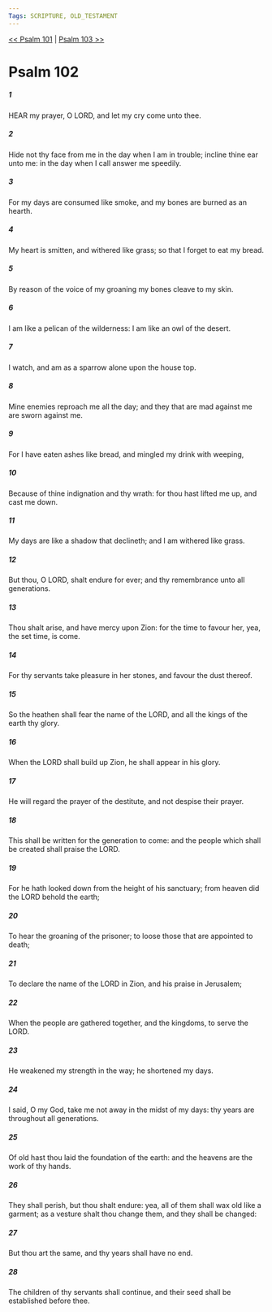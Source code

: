 ```yaml
---
Tags: SCRIPTURE, OLD_TESTAMENT
---
```


[<< Psalm 101](OLD_TESTAMENT/19_Psalms/Psalm_101.md) | [Psalm 103 >>](OLD_TESTAMENT/19_Psalms/Psalm_103.md)

# Psalm 102

##### 1
 HEAR my prayer, O LORD, and let my cry come unto thee.
##### 2
 Hide not thy face from me in the day when I am in trouble; incline thine ear unto me: in the day when I call answer me speedily.
##### 3
 For my days are consumed like smoke, and my bones are burned as an hearth.
##### 4
 My heart is smitten, and withered like grass; so that I forget to eat my bread.
##### 5
 By reason of the voice of my groaning my bones cleave to my skin.
##### 6
 I am like a pelican of the wilderness: I am like an owl of the desert.
##### 7
 I watch, and am as a sparrow alone upon the house top.
##### 8
 Mine enemies reproach me all the day; and they that are mad against me are sworn against me.
##### 9
 For I have eaten ashes like bread, and mingled my drink with weeping,
##### 10
 Because of thine indignation and thy wrath: for thou hast lifted me up, and cast me down.
##### 11
 My days are like a shadow that declineth; and I am withered like grass.
##### 12
 But thou, O LORD, shalt endure for ever; and thy remembrance unto all generations.
##### 13
 Thou shalt arise, and have mercy upon Zion: for the time to favour her, yea, the set time, is come.
##### 14
 For thy servants take pleasure in her stones, and favour the dust thereof.
##### 15
 So the heathen shall fear the name of the LORD, and all the kings of the earth thy glory.
##### 16
 When the LORD shall build up Zion, he shall appear in his glory.
##### 17
 He will regard the prayer of the destitute, and not despise their prayer.
##### 18
 This shall be written for the generation to come: and the people which shall be created shall praise the LORD.
##### 19
 For he hath looked down from the height of his sanctuary; from heaven did the LORD behold the earth;
##### 20
 To hear the groaning of the prisoner; to loose those that are appointed to death;
##### 21
 To declare the name of the LORD in Zion, and his praise in Jerusalem;
##### 22
 When the people are gathered together, and the kingdoms, to serve the LORD.
##### 23
 He weakened my strength in the way; he shortened my days.
##### 24
 I said, O my God, take me not away in the midst of my days: thy years are throughout all generations.
##### 25
 Of old hast thou laid the foundation of the earth: and the heavens are the work of thy hands.
##### 26
 They shall perish, but thou shalt endure: yea, all of them shall wax old like a garment; as a vesture shalt thou change them, and they shall be changed:
##### 27
 But thou art the same, and thy years shall have no end.
##### 28
 The children of thy servants shall continue, and their seed shall be established before thee.
